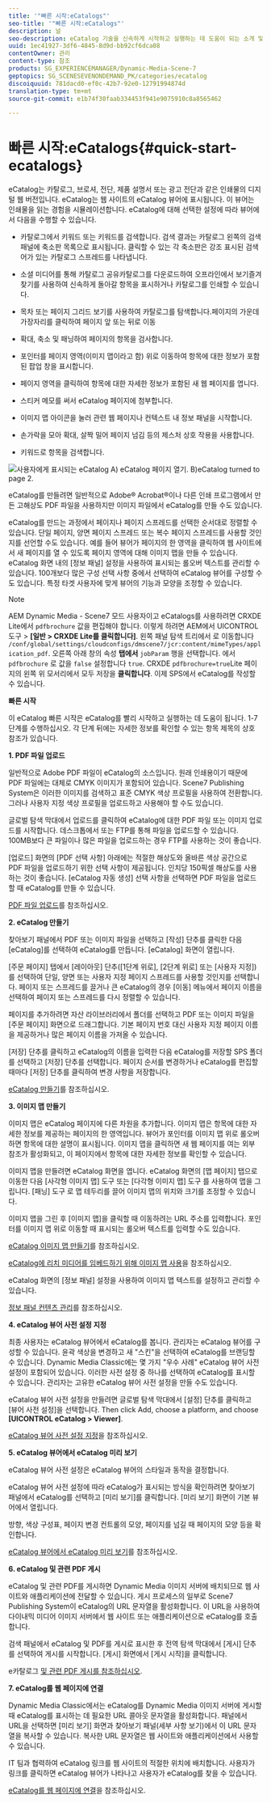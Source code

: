 ```yaml
---
title: '"빠른 시작:eCatalogs"'
seo-title: '"빠른 시작:eCatalogs"'
description: 널
seo-description: eCatalog 기술을 신속하게 시작하고 실행하는 데 도움이 되는 소개 및 빠른 시작 기능을 제공합니다.
uuid: 1ec41927-3df6-4845-8d9d-bb92cf6dca08
contentOwner: 관리
content-type: 참조
products: SG_EXPERIENCEMANAGER/Dynamic-Media-Scene-7
geptopics: SG_SCENESEVENONDEMAND_PK/categories/ecatalog
discoiquuid: 781dacd0-ef0c-42b7-92e0-12791994874d
translation-type: tm+mt
source-git-commit: e1b74f30faab334453f941e9075910c8a8565462

---
```



# 빠른 시작:eCatalogs{#quick-start-ecatalogs}

eCatalog는 카탈로그, 브로셔, 전단, 제품 설명서 또는 광고 전단과 같은 인쇄물의 디지털 웹 버전입니다. eCatalog는 웹 사이트의 eCatalog 뷰어에 표시됩니다. 이 뷰어는 인쇄물을 읽는 경험을 시뮬레이션합니다. eCatalog에 대해 선택한 설정에 따라 뷰어에서 다음을 수행할 수 있습니다.

* 카탈로그에서 키워드 또는 키워드를 검색합니다. 검색 결과는 카탈로그 왼쪽의 검색 패널에 축소판 목록으로 표시됩니다. 클릭할 수 있는 각 축소판은 강조 표시된 검색어가 있는 카탈로그 스프레드를 나타냅니다.

* 소셜 미디어를 통해 카탈로그 공유카탈로그를 다운로드하여 오프라인에서 보기즐겨찾기를 사용하여 신속하게 돌아갈 항목을 표시하거나 카탈로그를 인쇄할 수 있습니다.
* 목차 또는 페이지 그리드 보기를 사용하여 카탈로그를 탐색합니다.페이지의 가운데 가장자리를 클릭하여 페이지 앞 또는 뒤로 이동
* 확대, 축소 및 패닝하여 페이지의 항목을 검사합니다.
* 포인터를 페이지 영역(이미지 맵이라고 함) 위로 이동하여 항목에 대한 정보가 포함된 팝업 창을 표시합니다.
* 페이지 영역을 클릭하여 항목에 대한 자세한 정보가 포함된 새 웹 페이지를 엽니다.
* 스티커 메모를 써서 eCatalog 페이지에 첨부합니다.
* 이미지 맵 아이콘을 눌러 관련 웹 페이지나 컨텍스트 내 정보 패널을 시작합니다.
* 손가락을 모아 확대, 살짝 밀어 페이지 넘김 등의 제스처 상호 작용을 사용합니다.
* 키워드로 항목을 검색합니다.

![사용자에게 표시되는 eCatalog A) eCatalog 페이지 열기. B)eCatalog turned to page 2.](/help/assets/ec_cat_viewer_popup.png)

eCatalog를 만들려면 일반적으로 Adobe® Acrobat®이나 다른 인쇄 프로그램에서 만든 고해상도 PDF 파일을 사용하지만 이미지 파일에서 eCatalog를 만들 수도 있습니다.

eCatalog를 만드는 과정에서 페이지나 페이지 스프레드를 선택한 순서대로 정렬할 수 있습니다. 단일 페이지, 양면 페이지 스프레드 또는 복수 페이지 스프레드를 사용할 것인지를 선언할 수도 있습니다. 예를 들어 뷰어가 페이지의 한 영역을 클릭하여 웹 사이트에서 새 페이지를 열 수 있도록 페이지 영역에 대해 이미지 맵을 만들 수 있습니다. eCatalog 화면 내의 [정보 패널] 설정을 사용하여 표시되는 롤오버 텍스트를 관리할 수 있습니다. 100개보다 많은 구성 선택 사항 중에서 선택하여 eCatalog 뷰어를 구성할 수도 있습니다. 특정 타겟 사용자에 맞게 뷰어의 기능과 모양을 조정할 수 있습니다.

>[!NOTE]
>
>AEM Dynamic Media - Scene7 모드 사용자이고 eCatalogs를 사용하려면 CRXDE Lite에서 `pdfbrochure` 값을 편집해야 합니다. 이렇게 하려면 AEM에서 UICONTROL 도구 &gt; **[일반 &gt; CRXDE Lite를 클릭합니다]**. 왼쪽 패널 탐색 트리에서 로 이동합니다 `/conf/global/settings/cloudconfigs/dmscene7/jcr:content/mimeTypes/application_pdf`.
오른쪽 아래 창의 속성 **탭에서** `jobParam` 행을 선택합니다. 에서 `pdfbrochure` 로 값을 `false` 설정합니다 `true`. CRXDE `pdfbrochure=true`Lite 페이지의 왼쪽 위 모서리에서 모두 저장을 **클릭합니다**.
이제 SPS에서 eCatalog를 작성할 수 있습니다.

**빠른 시작**

이 eCatalog 빠른 시작은 eCatalog를 빨리 시작하고 실행하는 데 도움이 됩니다. 1-7 단계를 수행하십시오. 각 단계 뒤에는 자세한 정보를 확인할 수 있는 항목 제목의 상호 참조가 있습니다.

**1. PDF 파일 업로드**

일반적으로 Adobe PDF 파일이 eCatalog의 소스입니다. 원래 인쇄용이기 때문에 PDF 파일에는 대체로 CMYK 이미지가 포함되어 있습니다. Scene7 Publishing System은 이러한 이미지를 검색하고 표준 CMYK 색상 프로필을 사용하여 전환합니다. 그러나 사용자 지정 색상 프로필을 업로드하고 사용해야 할 수도 있습니다.

글로벌 탐색 막대에서 업로드를 클릭하여 eCatalog에 대한 PDF 파일 또는 이미지 업로드를 시작합니다. 데스크톱에서 또는 FTP를 통해 파일을 업로드할 수 있습니다. 100MB보다 큰 파일이나 많은 파일을 업로드하는 경우 FTP를 사용하는 것이 좋습니다.

[업로드] 화면의 [PDF 선택 사항] 아래에는 적절한 해상도와 올바른 색상 공간으로 PDF 파일을 업로드하기 위한 선택 사항이 제공됩니다. 인치당 150픽셀 해상도를 사용하는 것이 좋습니다. [eCatalog 자동 생성] 선택 사항을 선택하면 PDF 파일을 업로드할 때 eCatalog를 만들 수 있습니다.

[PDF 파일 업로드](uploading-pdf-files.md#uploading_the_pdf_files)를 참조하십시오.

**2. eCatalog 만들기**

찾아보기 패널에서 PDF 또는 이미지 파일을 선택하고 [작성] 단추를 클릭한 다음 [eCatalog]를 선택하여 eCatalog를 만듭니다. [eCatalog] 화면이 열립니다.

[주문 페이지] 탭에서 [레이아웃] 단추([1단계 위로], [2단계 위로] 또는 [사용자 지정])를 선택하여 단일, 양면 또는 사용자 지정 페이지 스프레드를 사용할 것인지를 선택합니다. 페이지 또는 스프레드를 끌거나 큰 eCatalog의 경우 [이동] 메뉴에서 페이지 이름을 선택하여 페이지 또는 스프레드를 다시 정렬할 수 있습니다.

페이지를 추가하려면 자산 라이브러리에서 폴더를 선택하고 PDF 또는 이미지 파일을 [주문 페이지] 화면으로 드래그합니다. 기본 페이지 번호 대신 사용자 지정 페이지 이름을 제공하거나 많은 페이지 이름을 가져올 수 있습니다.

[저장] 단추를 클릭하고 eCatalog의 이름을 입력한 다음 eCatalog를 저장할 SPS 폴더를 선택하고 [저장] 단추를 선택합니다. 페이지 순서를 변경하거나 eCatalog를 편집할 때마다 [저장] 단추를 클릭하여 변경 사항을 저장합니다.

[eCatalog 만들기](creating-ecatalog.md)를 참조하십시오.

**3. 이미지 맵 만들기**

이미지 맵은 eCatalog 페이지에 다른 차원을 추가합니다. 이미지 맵은 항목에 대한 자세한 정보를 제공하는 페이지의 한 영역입니다. 뷰어가 포인터를 이미지 맵 위로 롤오버하면 항목에 대한 설명이 표시됩니다. 이미지 맵을 클릭하면 새 웹 페이지를 여는 외부 참조가 활성화되고, 이 페이지에서 항목에 대한 자세한 정보를 확인할 수 있습니다.

이미지 맵을 만들려면 eCatalog 화면을 엽니다. eCatalog 화면의 [맵 페이지] 탭으로 이동한 다음 [사각형 이미지 맵] 도구  또는 [다각형 이미지 맵] 도구 를 사용하여 맵을 그립니다. [패닝] 도구 로 맵 테두리를 끌어 이미지 맵의 위치와 크기를 조정할 수 있습니다.

이미지 맵을 그린 후 [이미지 맵]을 클릭할 때 이동하려는 URL 주소를 입력합니다. 포인터를 이미지 맵 위로 이동할 때 표시되는 롤오버 텍스트를 입력할 수도 있습니다.

[eCatalog 이미지 맵 만들기](creating-ecatalog-image-maps.md#creating-ecatalog-image-maps)를 참조하십시오.

[eCatalog에 리치 미디어를 임베드하기 위해 이미지 맵 사용](creating-ecatalog-image-maps.md#embedding-rich-media-in-an-ecatalog)을 참조하십시오.

eCatalog 화면의 [정보 패널] 설정을 사용하여 이미지 맵 텍스트를 설정하고 관리할 수 있습니다.

[정보 패널 컨텐츠 관리](info-panel-content.md#managing-info-panel-content)를 참조하십시오.

**4. eCatalog 뷰어 사전 설정 지정**

최종 사용자는 eCatalog 뷰어에서 eCatalog를 봅니다. 관리자는 eCatalog 뷰어를 구성할 수 있습니다. 윤곽 색상을 변경하고 새 "스킨"을 선택하여 eCatalog를 브랜딩할 수 있습니다. Dynamic Media Classic에는 몇 가지 "우수 사례" eCatalog 뷰어 사전 설정이 포함되어 있습니다. 이러한 사전 설정 중 하나를 선택하여 eCatalog를 표시할 수 있습니다. 관리자는 고유한 eCatalog 뷰어 사전 설정을 만들 수도 있습니다.

eCatalog 뷰어 사전 설정을 만들려면 글로벌 탐색 막대에서 [설정] 단추를 클릭하고 [뷰어 사전 설정]을 선택합니다. Then click Add, choose a platform, and choose **[UICONTROL eCatalog &gt; Viewer]**.

[eCatalog 뷰어 사전 설정 지정](setting-ecatalog-viewer-presets.md#setting-up-ecatalog-viewer-presets)을 참조하십시오.

**5. eCatalog 뷰어에서 eCatalog 미리 보기**

eCatalog 뷰어 사전 설정은 eCatalog 뷰어의 스타일과 동작을 결정합니다.

eCatalog 뷰어 사전 설정에 따라 eCatalog가 표시되는 방식을 확인하려면 찾아보기 패널에서 eCatalog를 선택하고 [미리 보기]를 클릭합니다. [미리 보기] 화면이 기본 뷰어에서 열립니다.

방향, 색상 구성표, 페이지 변경 컨트롤의 모양, 페이지를 넘길 때 페이지의 모양 등을 확인합니다. 

[eCatalog 뷰어에서 eCatalog 미리 보기](previewing-ecatalogs-ecatalog-viewer.md#previewing-ecatalogs-in-the-ecatalog-viewer)를 참조하십시오.

**6. eCatalog 및 관련 PDF 게시**

eCatalog 및 관련 PDF를 게시하면 Dynamic Media 이미지 서버에 배치되므로 웹 사이트와 애플리케이션에 전달할 수 있습니다. 게시 프로세스의 일부로 Scene7 Publishing System이 eCatalog의 URL 문자열을 활성화합니다. 이 URL을 사용하여 다이내믹 미디어 이미지 서버에서 웹 사이트 또는 애플리케이션으로 eCatalog를 호출합니다.

검색 패널에서 eCatalog 및 PDF를 게시로 표시한 후 전역 탐색 막대에서 [게시] 단추를 선택하여 게시를 시작합니다. [게시] 화면에서 [게시 시작]을 클릭합니다.

e카탈로그 [및 관련 PDF 게시를 참조하십시오](publishing-ecatalogs-associated-pdfs.md#publishing-ecatalogs-and-associated-pdfs).

**7. eCatalog를 웹 페이지에 연결**

Dynamic Media Classic에서는 eCatalog를 Dynamic Media 이미지 서버에 게시할 때 eCatalog를 표시하는 데 필요한 URL 콜아웃 문자열을 활성화합니다. 패널에서 URL을 선택하면 [미리 보기] 화면과 찾아보기 패널(세부 사항 보기)에서 이 URL 문자열을 복사할 수 있습니다. 복사한 URL 문자열은 웹 사이트와 애플리케이션에서 사용할 수 있습니다.

IT 팀과 협력하여 eCatalog 링크를 웹 사이트의 적절한 위치에 배치합니다. 사용자가 링크를 클릭하면 eCatalog 뷰어가 나타나고 사용자가 eCatalog를 찾을 수 있습니다. 

[eCatalog를 웹 페이지에 연결](linking-ecatalog-web-page.md#linking-an-ecatalog-to-a-web-page)을 참조하십시오.
